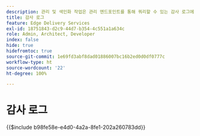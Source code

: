 ```yaml
---
description: 관리 및 색인화 작업은 관리 엔드포인트를 통해 쿼리할 수 있는 감사 로그에 기록됩니다.
title: 감사 로그
feature: Edge Delivery Services
exl-id: 18751843-d2c9-44d7-b354-4c551a1a634c
role: Admin, Architect, Developer
index: false
hide: true
hidefromtoc: true
source-git-commit: 1e69fd3abf8dad01886007bc16b2ed0d0df0777c
workflow-type: ht
source-wordcount: '22'
ht-degree: 100%

---
```


# 감사 로그

{{$include b98fe58e-e4d0-4a2a-8fe1-202a260783dd}}
